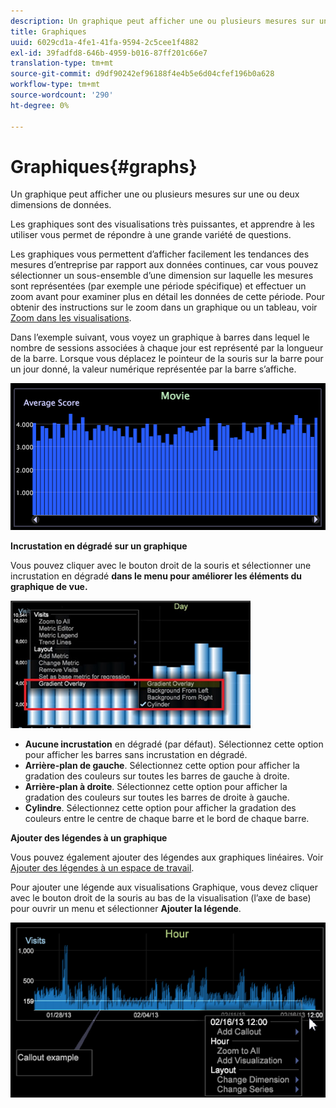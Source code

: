 ```yaml
---
description: Un graphique peut afficher une ou plusieurs mesures sur une ou deux dimensions de données.
title: Graphiques
uuid: 6029cd1a-4fe1-41fa-9594-2c5cee1f4882
exl-id: 39fadfd8-646b-4959-b016-87ff201c66e7
translation-type: tm+mt
source-git-commit: d9df90242ef96188f4e4b5e6d04cfef196b0a628
workflow-type: tm+mt
source-wordcount: '290'
ht-degree: 0%

---
```


# Graphiques{#graphs}

Un graphique peut afficher une ou plusieurs mesures sur une ou deux dimensions de données.

Les graphiques sont des visualisations très puissantes, et apprendre à les utiliser vous permet de répondre à une grande variété de questions.

Les graphiques vous permettent d’afficher facilement les tendances des mesures d’entreprise par rapport aux données continues, car vous pouvez sélectionner un sous-ensemble d’une dimension sur laquelle les mesures sont représentées (par exemple une période spécifique) et effectuer un zoom avant pour examiner plus en détail les données de cette période. Pour obtenir des instructions sur le zoom dans un graphique ou un tableau, voir [Zoom dans les visualisations](../../../../home/c-get-started/c-vis/c-zoom-vis.md#concept-7e33670bb5344f78a316f1a84cc20530).

Dans l’exemple suivant, vous voyez un graphique à barres dans lequel le nombre de sessions associées à chaque jour est représenté par la longueur de la barre. Lorsque vous déplacez le pointeur de la souris sur la barre pour un jour donné, la valeur numérique représentée par la barre s’affiche.

![](assets/vis_Graph.png)

**Incrustation en dégradé sur un graphique**

Vous pouvez cliquer avec le bouton droit de la souris et sélectionner une incrustation en dégradé **dans le menu pour améliorer les éléments du graphique de vue.**

![](assets/6_51_gradient_graph.png)

* **Aucune incrustation**  en dégradé (par défaut). Sélectionnez cette option pour afficher les barres sans incrustation en dégradé.
* **Arrière-plan de gauche**. Sélectionnez cette option pour afficher la gradation des couleurs sur toutes les barres de gauche à droite.
* **Arrière-plan à droite**. Sélectionnez cette option pour afficher la gradation des couleurs sur toutes les barres de droite à gauche.
* **Cylindre**. Sélectionnez cette option pour afficher la gradation des couleurs entre le centre de chaque barre et le bord de chaque barre.

**Ajouter des légendes à un graphique**

Vous pouvez également ajouter des légendes aux graphiques linéaires. Voir [Ajouter des légendes à un espace de travail](../../../../home/c-get-started/c-vis/c-call-wkspc.md#concept-212b09e763044d938987b4a9c658adc0).

Pour ajouter une légende aux visualisations Graphique, vous devez cliquer avec le bouton droit de la souris au bas de la visualisation (l’axe de base) pour ouvrir un menu et sélectionner **Ajouter la légende**.

![](assets/visualization_callout_linegraph.png)
